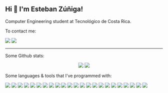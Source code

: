 ## Hi 👋 I'm Esteban Zúñiga!

Computer Engineering student at Tecnológico de Costa Rica.

To contact me:

[<img src = "https://img.shields.io/badge/instagram-%23E4405F.svg?&style=for-the-badge&logo=instagram&logoColor=white">](https://www.instagram.com/esteban.1497/) [<img src="https://img.shields.io/badge/linkedin-%230077B5.svg?&style=for-the-badge&logo=linkedin&logoColor=white" />](https://www.linkedin.com/in/esteban-andrés-zúñiga-orozco-4711aa142)

---
Some Github stats: 
<p align = "center">
  <img src = "https://github-readme-stats.vercel.app/api?username=chaos1497&show_icons=true&theme=radical&line_height=27">
  <img src = "https://github-readme-stats.vercel.app/api/top-langs/?username=chaos1497&hide=css,html&theme=tokyonight">
</p>


Some languages & tools that I've programmed with:

<img src="https://img.shields.io/badge/python-3776AB.svg?&style=for-the-badge&logo=python&logoColor=white"/> <img src="https://img.shields.io/badge/angular-DD0031.svg?&style=for-the-badge&logo=angular&logoColor=white"/> <img src="https://img.shields.io/badge/scipy-8CAAE6.svg?&style=for-the-badge&logo=scipy&logoColor=white"/> <img src="https://img.shields.io/badge/numpy-013243.svg?&style=for-the-badge&logo=numpy&logoColor=white"/> <img src="https://img.shields.io/badge/sql%20server-CC2927.svg?&style=for-the-badge&logo=microsoft%20sql%20server&logoColor=white"/> <img src="https://img.shields.io/badge/azure-0089D6.svg?&style=for-the-badge&logo=microsoft%20azure&logoColor=white"/> <img src="https://img.shields.io/badge/racket-9F1D20.svg?&style=for-the-badge&logo=racket&logoColor=white"/> <img src="https://img.shields.io/badge/opencv-5C3EE8.svg?&style=for-the-badge&logo=opencv&logoColor=white"/> <img src="https://img.shields.io/badge/anaconda-44A833.svg?&style=for-the-badge&logo=anaconda&logoColor=white"/> <img src="https://img.shields.io/badge/MongoDB-47A248.svg?&style=for-the-badge&logo=mongodb&logoColor=white"/> <img src="https://img.shields.io/badge/c++-00599C.svg?&style=for-the-badge&logo=c%2B%2B&logoColor=white"/> <img src="https://img.shields.io/badge/latex-008080.svg?&style=for-the-badge&logo=latex&logoColor=white"/> <img src="https://img.shields.io/badge/java-DF3B2A.svg?&style=for-the-badge&logo=java&logoColor=white"/> <img src="https://img.shields.io/badge/bootstrap-7952B3.svg?&style=for-the-badge&logo=bootstrap&logoColor=white"/> <img src="https://img.shields.io/badge/android%20studio-3DDC84.svg?&style=for-the-badge&logo=android%20studio&logoColor=white"/> <img src="https://img.shields.io/badge/spyder-FF0000.svg?&style=for-the-badge&logo=spyder%20ide&logoColor=white"/> <img src="https://img.shields.io/badge/html5-FF5733.svg?&style=for-the-badge&logo=HTML5&logoColor=white"/> <img src="https://img.shields.io/badge/css3-2522F0.svg?&style=for-the-badge&logo=CSS3&logoColor=white"/> <img src="https://img.shields.io/badge/octave-F37117.svg?&style=for-the-badge&logo=octave&logoColor=white"/> <img src="https://img.shields.io/badge/neo4j-008CC1.svg?&style=for-the-badge&logo=neo4j&logoColor=white"/> <img src="https://img.shields.io/badge/raspberry%20pi-A22846.svg?&style=for-the-badge&logo=raspberry%20pi&logoColor=white"/> <img src="https://img.shields.io/badge/arduino-00979D.svg?&style=for-the-badge&logo=arduino&logoColor=white"/> <img src="https://img.shields.io/badge/Visual Studio Code-007ACC.svg?&style=for-the-badge&logo=visual-studio-code&logoColor=white"/>


